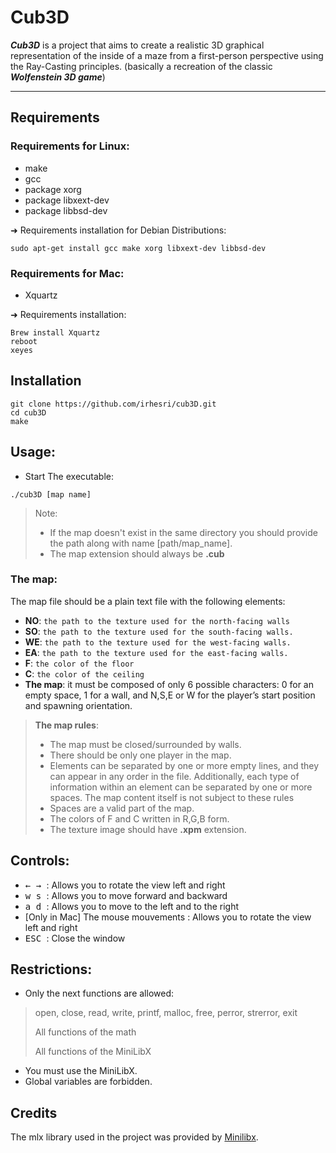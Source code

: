 # Cub3D

***Cub3D*** is a project that aims to create a realistic 3D graphical representation of the inside of a maze from a first-person perspective using the Ray-Casting principles.
(basically a recreation of the classic ***Wolfenstein 3D game***)
___
## Requirements
### Requirements for Linux:
* make
* gcc
* package xorg 
* package libxext-dev 
* package libbsd-dev

➜ Requirements installation for Debian Distributions:
```
sudo apt-get install gcc make xorg libxext-dev libbsd-dev
```

### Requirements for Mac:
* Xquartz

➜ Requirements installation:
```
Brew install Xquartz
reboot
xeyes
```

## Installation
``` shell
git clone https://github.com/irhesri/cub3D.git
cd cub3D
make
```

## Usage:

* Start The executable:
``` 
./cub3D [map name]
```
>Note:
>* If the map doesn't exist in the same directory you should provide the path along with name [path/map_name].
>* The map extension should always be **.cub**

### The map:
The map file should be a plain text file with the following elements:
* **NO**: `the path to the texture used for the north-facing walls`
* **SO**: `the path to the texture used for the south-facing walls.`
* **WE**: `the path to the texture used for the west-facing walls.`
* **EA**: `the path to the texture used for the east-facing walls.`
* **F**: `the color of the floor`
* **C**: `the color of the ceiling`
* **The map**: it must be composed of only 6 possible characters: 0 for an empty space, 1 for a wall, and N,S,E or W for the player’s start position and spawning orientation.

>**The map rules**:
>* The map must be closed/surrounded by walls.
>* There should be only one player in the map.
>* Elements can be separated by one or more empty lines, and they can appear in any order in the file. 
>Additionally, each type of information within an element can be separated by one or more spaces.
>The map content itself is not subject to these rules
>* Spaces are a valid part of the map.
>* The colors of F and C written in R,G,B form.
>* The texture image should have **.xpm** extension.

## Controls:
* <kbd> ← </kbd> <kbd> → </kbd> : Allows you to rotate the view left and right
* <kbd> w </kbd> <kbd> s </kbd> : Allows you to move forward and backward
* <kbd> a </kbd> <kbd> d </kbd> : Allows you to move to the left and to the right
* [Only in Mac] The mouse mouvements : Allows you to rotate the view left and right
* <kbd> ESC </kbd> : Close the window


## Restrictions:
* Only the next functions are allowed:
>open, close, read, write, printf, malloc, free, perror, strerror, exit
>
>All functions of the math
>
>All functions of the MiniLibX
* You must use the MiniLibX.
* Global variables are forbidden.

## Credits
The mlx library used in the project was provided by [Minilibx](https://github.com/42Paris/minilibx-linux).
